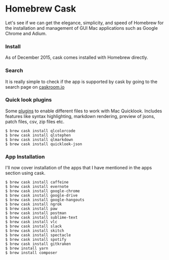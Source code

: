 # Homebrew Cask

Let's see if we can get the elegance, simplicity, and speed of Homebrew for the installation and management of GUI Mac applications such as Google Chrome and Adium.

### Install

As of December 2015, cask comes installed with Homebrew directly.

### Search

It is really simple to check if the app is supported by cask by going to the search page on [caskroom.io](http://caskroom.io/)

### Quick look plugins

Some [plugins](https://github.com/sindresorhus/quick-look-plugins) to enable different files to work with Mac Quicklook. Includes features like syntax highlighting, markdown rendering, preview of jsons, patch files, csv, zip files etc.

```
$ brew cask install qlcolorcode
$ brew cask install qlstephen
$ brew cask install qlmarkdown
$ brew cask install quicklook-json
```

### App Installation

I'll now cover installation of the apps that I have mentioned in the apps section using cask.

```
$ brew cask install caffeine
$ brew cask install evernote
$ brew cask install google-chrome
$ brew cask install google-drive
$ brew cask install google-hangouts
$ brew cask install ngrok
$ brew cask install paw
$ brew cask install postman
$ brew cask install sublime-text
$ brew cask install vlc
$ brew cask install slack
$ brew cask install skitch
$ brew cask install spectacle
$ brew cask install spotify
$ brew cask install gitkraken
$ brew install yarn
$ brew install composer
```



